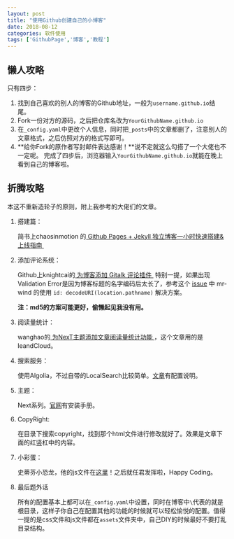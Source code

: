 ```yaml
---
layout: post
title: "使用Github创建自己的小博客"
date: 2018-08-12
categories: 软件使用
tags: ['GithubPage','博客','教程']
---
```

## 懒人攻略
只有四步：
1. 找到自己喜欢的别人的博客的Github地址，一般为`username.github.io`结尾。
2. Fork一份对方的源码，之后把仓库名改为`YourGithubName.github.io`
3. 在`_config.yaml`中更改个人信息，同时把`_posts`中的文章都删了，注意别人的文章格式，之后仿照对方的格式写即可。
4. **给你Fork的原作者写封邮件表达感谢！**说不定就这么勾搭了一个大佬也不一定呢。
完成了四步后，浏览器输入`YourGithubName.github.io`就能在晚上看到自己的博客啦。

## 折腾攻略
本这不重新造轮子的原则，附上我参考的大佬们的文章。
1. 搭建篇：

	简书上chaosinmotion 的[ Github Pages + Jekyll 独立博客一小时快速搭建&上线指南 ](https://www.jianshu.com/p/7593508666f8)

2. 添加评论系统：

	Github上knightcai的[ 为博客添加 Gitalk 评论插件 ](https://knightcai.github.io/2017/12/19/%E4%B8%BA%E5%8D%9A%E5%AE%A2%E6%B7%BB%E5%8A%A0-Gitalk-%E8%AF%84%E8%AE%BA%E6%8F%92%E4%BB%B6/)
	特别一提，如果出现Validation Error是因为博客标题的名字编码后太长了，参考这个 [issue](https://github.com/gitalk/gitalk/issues/102) 中 mr-wind 的使用 `id: decodeURI(location.pathname)` 解决方案。

	**注：md5的方案可能更好，偷懒起见我没有用。**

3. 阅读量统计：

	wanghao的[ 为NexT主题添加文章阅读量统计功能 ](https://notes.wanghao.work/2015-10-21-%E4%B8%BANexT%E4%B8%BB%E9%A2%98%E6%B7%BB%E5%8A%A0%E6%96%87%E7%AB%A0%E9%98%85%E8%AF%BB%E9%87%8F%E7%BB%9F%E8%AE%A1%E5%8A%9F%E8%83%BD.html#%E9%85%8D%E7%BD%AELeanCloud)，这个文章用的是leandCloud。

4. 搜索服务：

	使用Algolia，不过自带的LocalSearch比较简单。[文章](http://theme-next.iissnan.com/third-party-services.html#algolia-search)有配置说明。

5. 主题：

	Next系列。[官网](http://theme-next.iissnan.com/getting-started.html)有安装手册。

6. CopyRight:

	在目录下搜索copyright，找到那个html文件进行修改就好了。效果是文章下面的红竖杠中的内容。

7. 小彩蛋：

	史蒂芬小恐龙，他的js文件在[这里](https://github.com/lmk123/t-rex-runner)！之后就任君发挥啦，Happy Coding。

7. 最后题外话

	所有的配置基本上都可以在`_config.yaml`中设置，同时在博客中`\`代表的就是根目录，这样子你自己在配置其他的功能的时候就可以轻松愉悦的配置。值得一提的是css文件和js文件都在`assets`文件夹中，自己DIY的时候最好不要打乱目录结构。